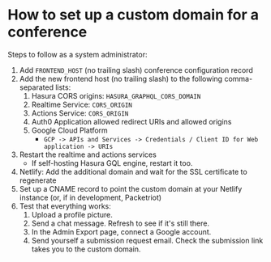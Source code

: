 # How to set up a custom domain for a conference

Steps to follow as a system administrator:

1. Add `FRONTEND_HOST` (no trailing slash) conference configuration record
2. Add the new frontend host (no trailing slash) to the following
   comma-separated lists:
   1. Hasura CORS origins: `HASURA_GRAPHQL_CORS_DOMAIN`
   2. Realtime Service: `CORS_ORIGIN`
   3. Actions Service: `CORS_ORIGIN`
   4. Auth0 Application allowed redirect URIs and allowed origins
   5. Google Cloud Platform
      - `GCP -> APIs and Services -> Credentials / Client ID for Web application -> URIs`
3. Restart the realtime and actions services
   - If self-hosting Hasura GQL engine, restart it too.
4. Netlify: Add the additional domain and wait for the SSL certificate to
   regenerate
5. Set up a CNAME record to point the custom domain at your Netlify instance (or, if in development, Packetriot)
6. Test that everything works:
   1. Upload a profile picture.
   2. Send a chat message. Refresh to see if it's still there.
   3. In the Admin Export page, connect a Google account.
   4. Send yourself a submission request email. Check the submission link takes
      you to the custom domain.
